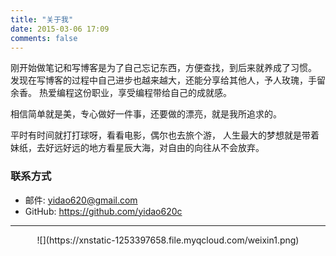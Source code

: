```yaml
---
title: "关于我"
date: 2015-03-06 17:09
comments: false
---
```


刚开始做笔记和写博客是为了自己忘记东西，方便查找，到后来就养成了习惯。
发现在写博客的过程中自己进步也越来越大，还能分享给其他人，予人玫瑰，手留余香。
热爱编程这份职业，享受编程带给自己的成就感。

相信简单就是美，专心做好一件事，还要做的漂亮，就是我所追求的。

平时有时间就打打球呀，看看电影，偶尔也去旅个游，
人生最大的梦想就是带着妹纸，去好远好远的地方看星辰大海，对自由的向往从不会放弃。


### 联系方式

* 邮件: <yidao620@gmail.com>
* GitHub: <https://github.com/yidao620c>

----------

<center>![](https://xnstatic-1253397658.file.myqcloud.com/weixin1.png)</center>

